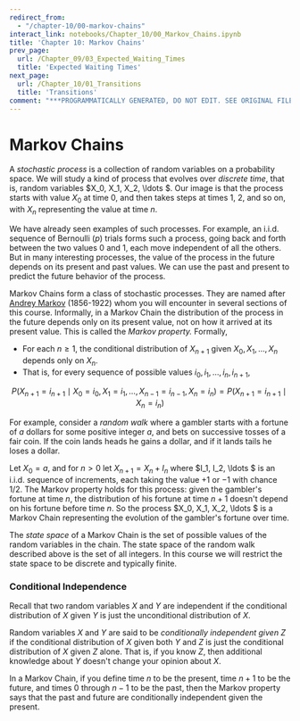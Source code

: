 ```yaml
---
redirect_from:
  - "/chapter-10/00-markov-chains"
interact_link: notebooks/Chapter_10/00_Markov_Chains.ipynb
title: 'Chapter 10: Markov Chains'
prev_page:
  url: /Chapter_09/03_Expected_Waiting_Times
  title: 'Expected Waiting Times'
next_page:
  url: /Chapter_10/01_Transitions
  title: 'Transitions'
comment: "***PROGRAMMATICALLY GENERATED, DO NOT EDIT. SEE ORIGINAL FILES IN /notebooks***"
---
```


# Markov Chains #

A *stochastic process* is a collection of random variables on a probability space. We will study a kind of process that evolves over *discrete time*, that is, random variables $X_0, X_1, X_2, \ldots $. Our image is that the process starts with value $X_0$ at time 0, and then takes steps at times 1, 2, and so on, with $X_n$ representing the value at time $n$.

We have already seen examples of such processes. For example, an i.i.d. sequence of Bernoulli $(p)$ trials forms such a process, going back and forth between the two values 0 and 1, each move independent of all the others. But in many interesting processes, the value of the process in the future depends on its present and past values. We can use the past and present to predict the future behavior of the process.

Markov Chains form a class of stochastic processes. They are named after  [Andrey Markov](https://en.wikipedia.org/wiki/Andrey_Markov) (1856-1922) whom you will encounter in several sections of this course. Informally, in a Markov Chain the distribution of the process in the future depends only on its present value, not on how it arrived at its present value. This is called the *Markov property.* Formally,

- For each $n \ge 1$, the conditional distribution of $X_{n+1}$ given $X_0, X_1, \ldots , X_n$ depends only on $X_n$.
- That is, for every sequence of possible values $i_0, i_1, \ldots, i_n, i_{n+1}$,

$$ P(X_{n+1} = i_{n+1} \mid X_0 = i_0, X_1 = i_1 , \ldots, X_{n-1} = i_{n-1}, X_n = i_n) = P(X_{n+1} = i_{n+1} \mid X_n = i_n) $$

For example, consider a *random walk* where a gambler starts with a fortune of $a$ dollars for some positive integer $a$, and bets on successive tosses of a fair coin. If the coin lands heads he gains a dollar, and if it lands tails he loses a dollar. 

Let $X_{0} = a$, and for $n > 0$ let $X_{n+1} = X_n + I_n$ where $I_1, I_2, \ldots $ is an i.i.d. sequence of increments, each taking the value $+1$ or $-1$ with chance $1/2$. The Markov property holds for this process: given the gambler's fortune at time $n$, the distribution of his fortune at time $n+1$ doesn't depend on his fortune before time $n$. So the process $X_0, X_1, X_2, \ldots $ is a Markov Chain representing the evolution of the gambler's fortune over time. 

The *state space* of a Markov Chain is the set of possible values of the random variables in the chain. The state space of the random walk described above is the set of all integers. In this course we will restrict the state space to be discrete and typically finite.

### Conditional Independence
Recall that two random variables $X$ and $Y$ are independent if the conditional distribution of $X$ given $Y$ is just the unconditional distribution of $X$.

Random variables $X$ and $Y$ are said to be *conditionally independent given $Z$* if the conditional distribution of $X$ given both $Y$ and $Z$ is just the conditional distribution of $X$ given $Z$ alone. That is, if you know $Z$, then additional knowledge about $Y$ doesn't change your opinion about $X$.

In a Markov Chain, if you define time $n$ to be the present, time $n+1$ to be the future, and times $0$ through $n-1$ to be the past, then the Markov property says that the past and future are conditionally independent given the present.
